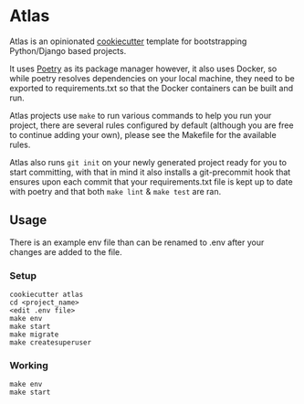 # Atlas

Atlas is an opinionated [cookiecutter](https://cookiecutter.readthedocs.io/en/latest/) template for bootstrapping Python/Django based projects.

It uses [Poetry](http://poetry.eustace.io/) as its package manager however, it also uses Docker, so while poetry resolves dependencies on your local machine, they need to be exported to requirements.txt so that the Docker containers can be built and run.

Atlas projects use `make` to run various commands to help you run your project, there are several rules configured by default (although you are free to continue adding your own), please see the Makefile for the available rules.

Atlas also runs `git init` on your newly generated project ready for you to start committing,
with that in mind it also installs a git-precommit hook that ensures upon each commit that your
requirements.txt file is kept up to date with poetry and that both `make lint` & `make test`
are ran.

## Usage

There is an example env file than can be renamed to .env after your changes are added to the file.

### Setup

    cookiecutter atlas
    cd <project_name>
    <edit .env file>
    make env
    make start
    make migrate
    make createsuperuser
    
    
### Working

    make env
    make start

